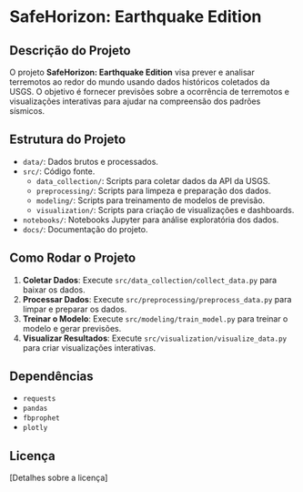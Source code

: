 # SafeHorizon: Earthquake Edition

## Descrição do Projeto

O projeto **SafeHorizon: Earthquake Edition** visa prever e analisar terremotos ao redor do mundo usando dados históricos coletados da USGS. O objetivo é fornecer previsões sobre a ocorrência de terremotos e visualizações interativas para ajudar na compreensão dos padrões sísmicos.

## Estrutura do Projeto

- `data/`: Dados brutos e processados.
- `src/`: Código fonte.
  - `data_collection/`: Scripts para coletar dados da API da USGS.
  - `preprocessing/`: Scripts para limpeza e preparação dos dados.
  - `modeling/`: Scripts para treinamento de modelos de previsão.
  - `visualization/`: Scripts para criação de visualizações e dashboards.
- `notebooks/`: Notebooks Jupyter para análise exploratória dos dados.
- `docs/`: Documentação do projeto.

## Como Rodar o Projeto

1. **Coletar Dados**: Execute `src/data_collection/collect_data.py` para baixar os dados.
2. **Processar Dados**: Execute `src/preprocessing/preprocess_data.py` para limpar e preparar os dados.
3. **Treinar o Modelo**: Execute `src/modeling/train_model.py` para treinar o modelo e gerar previsões.
4. **Visualizar Resultados**: Execute `src/visualization/visualize_data.py` para criar visualizações interativas.

## Dependências

- `requests`
- `pandas`
- `fbprophet`
- `plotly`

## Licença

[Detalhes sobre a licença]
